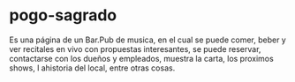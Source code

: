 # pogo-sagrado
Es una página de un Bar.Pub de musica, en el cual se puede comer, beber y ver recitales en vivo con propuestas interesantes, se puede reservar, contactarse con los dueños y empleados, muestra la carta, los proximos shows, l ahistoria del local, entre otras cosas.
